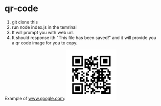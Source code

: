 # qr-code

1. git clone this
2. run node index.js in the temrinal
3. It will prompt you with web url.
4. It should response ith "This file has been saved!" and it will provide you a qr code image for you to copy.

Example of www.google.com:
![image](/qr_img.png)

